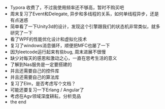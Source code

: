 - Typora 收费了，不过我使用频率还不够高，暂时不购买吧
- 周末复习了Event和Delegate, 异步和多线程的关系，如何单线程异步，还是有点迷惑
- 简单看了一下Unity3d的设计，发现这个引擎跟我们的状态机非常类似，就多研究了一下
- 看了WPF的性能优化设计和虚拟化技术
- 复习了windows消息循环，顺便把MFC也屡了一下
- 因为leetcode运行起来有些bug, 周末进展不很慢
- 缺少对每天的感恩和激动之心，一直在思考生活的意义
- 了解到Nas服务是一定要搭建的
- 并且还需要自己的控件库
- 并且还需要自己的算法库
- 复习了Elm，是否考虑写个文档？
- 可能还要复习一下Erlang / Angular了
- 考虑在Agv领域深度耕耘，分析竞品
- the end

